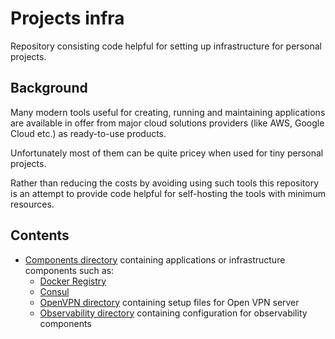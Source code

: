 # Projects infra

Repository consisting code helpful for setting up infrastructure for personal projects.

## Background

Many modern tools useful for creating, running and maintaining applications are available in offer from major cloud
solutions providers (like AWS, Google Cloud etc.) as ready-to-use products.

Unfortunately most of them can be quite pricey when used for tiny personal projects.

Rather than reducing the costs by avoiding using such tools this repository is an attempt to provide code helpful for
self-hosting the tools with minimum resources.

## Contents

* [Components directory](components) containing applications or infrastructure components such as:
    * [Docker Registry](https://docs.docker.com/registry/)
    * [Consul](https://www.consul.io/)
    * [OpenVPN directory](components/openvpn) containing setup files for Open VPN server
    * [Observability directory](components/observability) containing configuration for observability components
